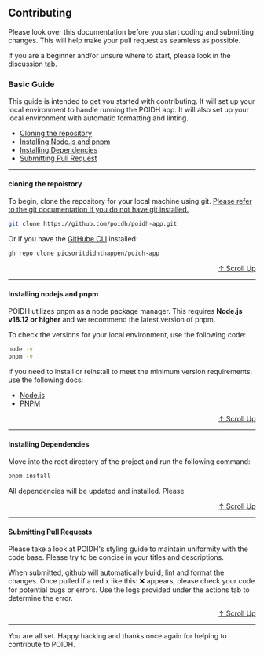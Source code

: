 ## Contributing

Please look over this documentation before you start coding and submitting changes. This will help make your pull request as seamless as possible.

If you are a beginner and/or unsure where to start, please look in the discussion tab.

### Basic Guide

This guide is intended to get you started with contributing. It will set up your local environment to handle running the POIDH app. It will also set up your local environment with automatic formatting and linting.

- [Cloning the repository](#cloning-the-repoistory)
- [Installing Node.js and pnpm](#installing-nodejs-and-pnpm)
- [Installing Dependencies](#installing-dependencies)
- [Submitting Pull Request](#submitting-pull-requests)

---

#### cloning the repoistory

To begin, clone the repository for your local machine using git. [Please refer to the git documentation if you do not have git installed.](https://git-scm.com/docs)

```bash
git clone https://github.com/poidh/poidh-app.git
```

Or if you have the [GitHube CLI](https://cli.github.com) installed:

```bash
gh repo clone picsoritdidnthappen/poidh-app
```

<div align="right">
<a href="#basic-guide">↑ Scroll Up</a>
</div>

---

#### Installing nodejs and pnpm

POIDH utilizes pnpm as a node package manager. This requires **Node.js v18.12 or higher** and we recommend the latest version of pnpm.

To check the versions for your local environment, use the following code:

```bash
node -v
pnpm -v
```

If you need to install or reinstall to meet the minimum version requirements, use the following docs:

- [Node.js](https://nodejs.org)
- [PNPM](https://pnpm.io/)

<div align="right">
<a href="#basic-guide">↑ Scroll Up</a>
</div>

---

#### Installing Dependencies

Move into the root directory of the project and run the following command:

```bash
pnpm install
```

All dependencies will be updated and installed. Please

<div align="right">
<a href="#basic-guide">↑ Scroll Up</a>
</div>

---

#### Submitting Pull Requests

Please take a look at POIDH's styling guide to maintain uniformity with the code base. Please try to be concise in your titles and descriptions.

When submitted, github will automatically build, lint and format the changes. Once pulled if a red x like this: ❌ appears, please check your code for potential bugs or errors. Use the logs provided under the actions tab to determine the error.

<div align="right">
<a href="#basic-guide">↑ Scroll Up</a>
</div>

---

You are all set. Happy hacking and thanks once again for helping to contribute to POIDH.

